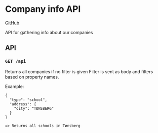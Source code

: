 # Company info API
[GitHub](https://github.com/vtfk/company-info-api)

API for gathering info about our companies

## API

### ```GET /api```

Returns all companies if no filter is given
Filter is sent as body and filters based on property names.

Example:
```
{
  "type": "school",
  "address": {
    "city": "TØNSBERG"
  }
}

=> Returns all schools in Tønsberg
```
